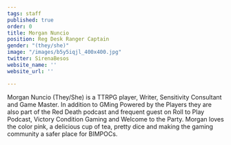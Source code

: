 ```yaml
---
tags: staff
published: true
order: 0
title: Morgan Nuncio
position: Reg Desk Ranger Captain
gender: "(they/she)"
image: "/images/b5y5iqjl_400x400.jpg"
twitter: SirenaBesos
website_name: ''
website_url: ''

---
```

Morgan Nuncio (They/She) is a TTRPG player, Writer, Sensitivity Consultant and Game Master. In addition to GMing Powered by the Players they are also part of the Red Death podcast and frequent guest on Roll to Play Podcast, Victory Condition Gaming and Welcome to the Party. Morgan loves the color pink, a delicious cup of tea, pretty dice and making the gaming community a safer place for BIMPOCs.
